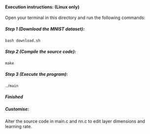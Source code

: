 #### Execution instructions: (Linux only)
Open your terminal in this directory and run the following commands:
##### Step 1 (Download the MNIST dataset): 
`bash download.sh `
##### Step 2 (Compile the source code): 
`make`
##### Step 3 (Execute the program): 
`./main`
##### Finished
##### Customise:
Alter the source code in main.c and nn.c to edit layer dimensions and learning rate.
